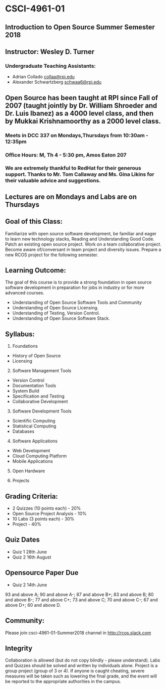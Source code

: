 
# CSCI-4961-01
## Introduction to Open Source Summer Semester 2018

## Instructor: Wesley D. Turner

### Undergraduate Teaching Assistants:

- Adrian Collado collaa@rpi.edu
- Alexander Schwartzberg schwaa6@rpi.edu

## Open Source has been taught at RPI since Fall of 2007 (taught jointly by Dr. William Shroeder and Dr. Luis Ibanez) as a 4000 level class, and then by Mukkai Krishnamoorthy as a 2000 level class.

### Meets in DCC 337 on Mondays,Thursdays from 10:30am - 12:35pm

### Office Hours: M, Th 4 - 5:30 pm, Amos Eaton 207

### We are extremely thankful to RedHat for their generous support. Thanks to Mr. Tom Callaway and Ms. Gina Likins for their valuable advice and suggestions.

##  Lectures are on Mondays and Labs are on Thursdays

## Goal of this Class:

Familiarize with open source software development, be familiar and eager to learn new technology stacks,
Reading and Understanding Good Code.
Patch an existing open source project. Work on a team collaborative project. Become aware of/conversant in team project and diversity issues. Prepare a new RCOS project for the following semester.

## Learning Outcome:

The goal of this course is to provide a strong foundation in open source software development
in preparation for jobs in industry or for more advanced courses.

- Understanding of Open Source Software Tools and Community
- Understanding of Open Source Licensing.
- Understanding of Testing, Version Control.
- Understanding of Open Source Software Stack.

## Syllabus:

1. Foundations
  -  History of Open Source
   - Licensing

2. Software Management Tools
  - Version Control
  - Documentation Tools
  - System Build
  - Specification and Testing
  - Collaborative Development

3. Software Development  Tools
  - Scientific Computing
  - Statistical Computing
  - Databases

4. Software Applications
  - Web Development
  - Cloud Computing Platform
  - Mobile Applications
 
5. Open Hardware

6. Projects

## Grading Criteria:

- 2 Quizzes (10 points each) - 20%
- Open Source Project Analysis - 10%
- 10 Labs (3 points each) - 30%
- Project - 40%

## Quiz Dates

- Quiz 1 28th June
- Quiz 2 16th August

## Opensource Paper Due
- Quiz 2 14th June

93 and above A; 90 and above A-; 87 and above B+; 83 and above B; 80 and above B-; 77 and above C+; 73 and above C; 70 and above C-; 67 and above D+; 60 and above D.

## Community:

Please join csci-4961-01-Summer2018 channel in http://rcos.slack.com 

## Integrity

Collaboration is allowed (but do not copy blindly - please understand). Labs and Quizzes should be solved and written by individuals alone. 
Project is a group project (group of 3 or 4).
If anyone is caught cheating, severe measures will be taken such as lowering the final grade, and the event will be reported to the appropriate authorities in the campus.
